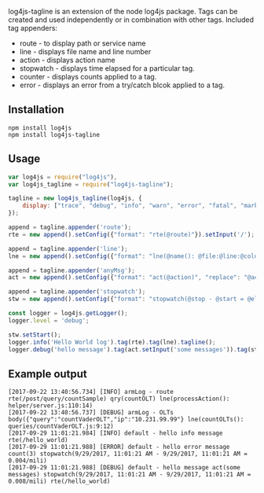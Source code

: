 

log4js-tagline is an extension of the node log4js package. Tags can be created and used independently or in combination with other tags.
Included tag appenders:

* route - to display path or service name
* line - displays file name and line number
* action - displays action name
* stopwatch - displays time elapsed for a particular tag.
* counter - displays counts applied to a tag.
* error - displays an error from a try/catch blcok applied to a tag.

Installation
---------
```
npm install log4js
npm install log4js-tagline
```

Usage
---------
```js
var log4js = require("log4js"),
var log4js_tagline = require("log4js-tagline");

tagline = new log4js_tagline(log4js, {
    display: ["trace", "debug", "info", "warn", "error", "fatal", "mark"]
});

append = tagline.appender('route');
rte = new append().setConfig({"format": "rte(@route)"}).setInput('/');

append = tagline.appender('line');
lne = new append().setConfig({"format": "lne(@name(): @file:@line:@column)"});

append = tagline.appender('anyMsg');
act = new append().setConfig({"format": "act(@action)", "replace": "@action"});

append = tagline.appender('stopwatch');
stw = new append().setConfig({"format": "stopwatch(@stop - @start = @elapsed/mili)"});

const logger = log4js.getLogger();
logger.level = 'debug';

stw.setStart();
logger.info('Hello World log').tag(rte).tag(lne).tagline();
logger.debug('hello message').tag(act.setInput('some messages')).tag(stw.setStop()).tag(rte).tagline();
```

Example output
---------
```
[2017-09-22 13:40:56.734] [INFO] armLog - route rte(/post/query/countSample) qry(countOLT) lne(processAction(): helper/server.js:110:14)
[2017-09-22 13:40:56.737] [DEBUG] armLog - OLTs body({"query":"countVaderOLT","ip":"10.231.99.99"} lne(countOLTs(): queries/countVaderOLT.js:9:12)
[2017-09-29 11:01:21.984] [INFO] default - hello info message rte(/hello_world)
[2017-09-29 11:01:21.988] [ERROR] default - hello error message count(3) stopwatch(9/29/2017, 11:01:21 AM - 9/29/2017, 11:01:21 AM = 0.004/mili)
[2017-09-29 11:01:21.988] [DEBUG] default - hello message act(some messages) stopwatch(9/29/2017, 11:01:21 AM - 9/29/2017, 11:01:21 AM = 0.008/mili) rte(/hello_world)
```
